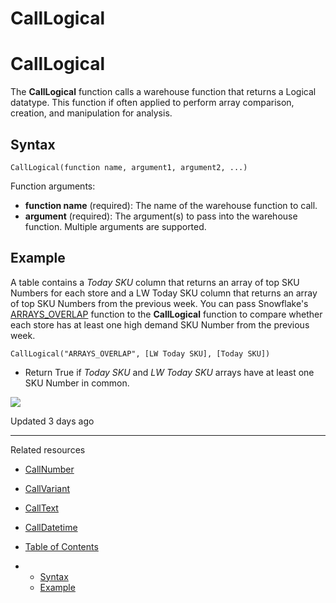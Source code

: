 # CallLogical

# CallLogical

The **CallLogical** function calls a warehouse function that returns a Logical datatype. This function if often applied to perform array comparison, creation, and manipulation for analysis.

## Syntax

```
CallLogical(function name, argument1, argument2, ...)
```

Function arguments:

* **function name** (required): The name of the warehouse function to call.
* **argument** (required): The argument(s) to pass into the warehouse function. Multiple arguments are supported.

## Example

A table contains a *Today SKU* column that returns an array of top SKU Numbers for each store and a LW Today SKU column that returns an array of top SKU Numbers from the previous week. You can pass Snowflake's [ARRAYS\_OVERLAP](https://docs.snowflake.com/en/sql-reference/functions/arrays_overlap) function to the **CallLogical** function to compare whether each store has at least one high demand SKU Number from the previous week.

```
CallLogical("ARRAYS_OVERLAP", [LW Today SKU], [Today SKU])
```

* Return True if *Today SKU* and *LW Today SKU* arrays have at least one SKU Number in common.

![](https://files.readme.io/b03c5d4-5.png)

Updated 3 days ago

---

Related resources

* [CallNumber](/docs/callnumber)
* [CallVariant](/docs/callvariant)
* [CallText](/docs/calltext)
* [CallDatetime](/docs/calldatetime)

* [Table of Contents](#)
* + [Syntax](#syntax)
  + [Example](#example)